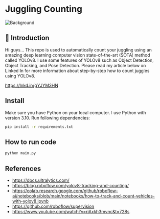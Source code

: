 # Juggling Counting
 
![Background](https://github.com/vrizawahyu22/juggling_counting/assets/32611433/d74fb3d5-0cd6-4d93-8084-6594b9fbb912)

## 👋 Introduction
Hi guys... This repo is used to automatically count your juggling using an amazing deep learning computer vision state-of-the-art (SOTA) method called YOLOv8. I use some features of YOLOv8 such as Object Detection, Object Tracking, and Pose Detection. Please read my article below on Linked In for more information about step-by-step how to count juggles using YOLOv8.

https://lnkd.in/gYJYM3HN

## Install
Make sure you have Python on your local computer. I use Python with version 3.10. Run following dependencies:

```bash
pip install -r requirements.txt
```

## How to run code

```bash
python main.py
```

## References
- https://docs.ultralytics.com/
- https://blog.roboflow.com/yolov8-tracking-and-counting/
- https://colab.research.google.com/github/roboflow-ai/notebooks/blob/main/notebooks/how-to-track-and-count-vehicles-with-yolov8.ipynb
- https://github.com/roboflow/supervision
- https://www.youtube.com/watch?v=riAxkh3mvnc&t=728s
